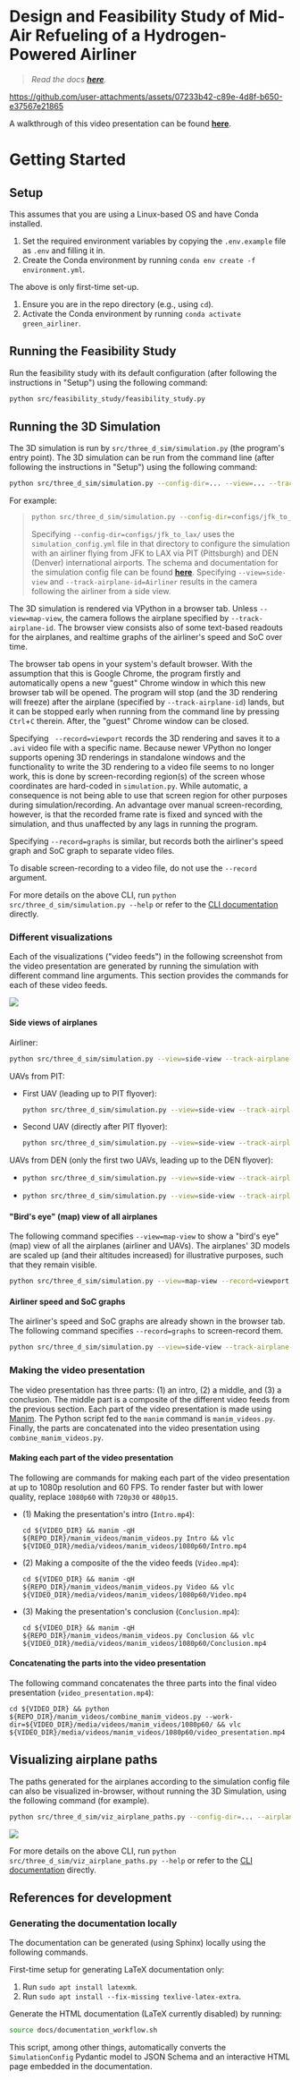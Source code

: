 # Design and Feasibility Study of Mid-Air Refueling of a Hydrogen-Powered Airliner

> *Read the docs [**here**](https://keeganmjgreen.github.io/green_airliner/index.html).*

<!-- Working video link generated by uploading `video_presentation-h264-385kbps-60fps-720p.mp4` into a unsubmitted GH issue as `Video.Presentation.mp4`. -->
https://github.com/user-attachments/assets/07233b42-c89e-4d8f-b650-e37567e21865

A walkthrough of this video presentation can be found [**here**](https://keeganmjgreen.github.io/green_airliner/7_simulation/7_simulation.html).

# Getting Started

## Setup

This assumes that you are using a Linux-based OS and have Conda installed.

1. Set the required environment variables by copying the `.env.example` file as `.env` and filling it in.
2. Create the Conda environment by running `conda env create -f environment.yml`.

The above is only first-time set-up.

1. Ensure you are in the repo directory (e.g., using `cd`).
2. Activate the Conda environment by running `conda activate green_airliner`.

## Running the Feasibility Study

Run the feasibility study with its default configuration (after following the instructions in "Setup") using the following command:

```bash
python src/feasibility_study/feasibility_study.py
```

## Running the 3D Simulation

The 3D simulation is run by `src/three_d_sim/simulation.py` (the program's entry point). The 3D simulation can be run from the command line (after following the instructions in "Setup") using the following command:

```bash
python src/three_d_sim/simulation.py --config-dir=... --view=... --track-airplane-id=... --record=...
```

For example:

> ```bash
> python src/three_d_sim/simulation.py --config-dir=configs/jfk_to_lax/ --view=side-view --track-airplane-id=Airliner
> ```
>
> Specifying `--config-dir=configs/jfk_to_lax/` uses the `simulation_config.yml` file in that directory to configure the simulation with an airliner flying from JFK to LAX via PIT (Pittsburgh) and DEN (Denver) international airports. The schema and documentation for the simulation config file can be found [**here**](https://keeganmjgreen.github.io/green_airliner/7_simulation/7_1_configuration.html). Specifying `--view=side-view` and `--track-airplane-id=Airliner` results in the camera following the airliner from a side view.

The 3D simulation is rendered via VPython in a browser tab. Unless `--view=map-view`, the camera follows the airplane specified by `--track-airplane-id`. The browser view consists also of some text-based readouts for the airplanes, and realtime graphs of the airliner's speed and SoC over time.

The browser tab opens in your system's default browser. With the assumption that this is Google Chrome, the program firstly and automatically opens a new "guest" Chrome window in which this new browser tab will be opened. The program will stop (and the 3D rendering will freeze) after the airplane (specified by `--track-airplane-id`) lands, but it can be stopped early when running from the command line by pressing `Ctrl`+`C` therein. After, the "guest" Chrome window can be closed.

Specifying ` --record=viewport` records the 3D rendering and saves it to a `.avi` video file with a specific name. Because newer VPython no longer supports opening 3D renderings in standalone windows and the functionality to write the 3D rendering to a video file seems to no longer work, this is done by screen-recording region(s) of the screen whose coordinates are hard-coded in `simulation.py`. While automatic, a consequence is not being able to use that screen region for other purposes during simulation/recording. An advantage over manual screen-recording, however, is that the recorded frame rate is fixed and synced with the simulation, and thus unaffected by any lags in running the program.

Specifying `--record=graphs` is similar, but records both the airliner's speed graph and SoC graph to separate video files.

To disable screen-recording to a video file, do not use the `--record` argument.

For more details on the above CLI, run `python src/three_d_sim/simulation.py --help` or refer to the [CLI documentation](docs/7_simulation/simulation_cli.txt) directly.

### Different visualizations

Each of the visualizations ("video feeds") in the following screenshot from the video presentation are generated by running the simulation with different command line arguments. This section provides the commands for each of these video feeds.

![](docs/splash.png)

#### Side views of airplanes

Airliner:

```bash
python src/three_d_sim/simulation.py --view=side-view --track-airplane-id=Airliner --record=viewport
```

UAVs from PIT:
  - First UAV (leading up to PIT flyover):
    ```bash
    python src/three_d_sim/simulation.py --view=side-view --track-airplane-id=PIT_UAV_0 --record=viewport
    ```
  - Second UAV (directly after PIT flyover):
    ```bash
    python src/three_d_sim/simulation.py --view=side-view --track-airplane-id=PIT_UAV_1 --record=viewport
    ```

UAVs from DEN (only the first two UAVs, leading up to the DEN flyover):
  - ```bash
    python src/three_d_sim/simulation.py --view=side-view --track-airplane-id=DEN_UAV_0 --record=viewport
    ```
  - ```bash
    python src/three_d_sim/simulation.py --view=side-view --track-airplane-id=DEN_UAV_1 --record=viewport
    ```

#### "Bird's eye" (map) view of all airplanes

The following command specifies `--view=map-view` to show a "bird's eye" (map) view of all the airplanes (airliner and UAVs). The airplanes' 3D models are scaled up (and their altitudes increased) for illustrative purposes, such that they remain visible.

```bash
python src/three_d_sim/simulation.py --view=map-view --record=viewport
```

#### Airliner speed and SoC graphs

The airliner's speed and SoC graphs are already shown in the browser tab. The following command specifies `--record=graphs` to screen-record them.

```bash
python src/three_d_sim/simulation.py --view=side-view --track-airplane-id=Airliner --record=graphs
```

### Making the video presentation

The video presentation has three parts: (1) an intro, (2) a middle, and (3) a conclusion. The middle part is a composite of the different video feeds from the previous section. Each part of the video presentation is made using [Manim](https://www.manim.community/). The Python script fed to the `manim` command is `manim_videos.py`. Finally, the parts are concatenated into the video presentation using `combine_manim_videos.py`.

#### Making each part of the video presentation

The following are commands for making each part of the video presentation at up to 1080p resolution and 60 FPS. To render faster but with lower quality, replace `1080p60` with `720p30` or `480p15`.

- (1) Making the presentation's intro (`Intro.mp4`):

  ```
  cd ${VIDEO_DIR} && manim -qH ${REPO_DIR}/manim_videos/manim_videos.py Intro && vlc ${VIDEO_DIR}/media/videos/manim_videos/1080p60/Intro.mp4
  ```

- (2) Making a composite of the the video feeds (`Video.mp4`):

  ```
  cd ${VIDEO_DIR} && manim -qH ${REPO_DIR}/manim_videos/manim_videos.py Video && vlc ${VIDEO_DIR}/media/videos/manim_videos/1080p60/Video.mp4
  ```

- (3) Making the presentation's conclusion (`Conclusion.mp4`):
  ```
  cd ${VIDEO_DIR} && manim -qH ${REPO_DIR}/manim_videos/manim_videos.py Conclusion && vlc ${VIDEO_DIR}/media/videos/manim_videos/1080p60/Conclusion.mp4
  ```

#### Concatenating the parts into the video presentation

The following command concatenates the three parts into the final video presentation (`video_presentation.mp4`):

```
cd ${VIDEO_DIR} && python ${REPO_DIR}/manim_videos/combine_manim_videos.py --work-dir=${VIDEO_DIR}/media/videos/manim_videos/1080p60/ && vlc ${VIDEO_DIR}/media/videos/manim_videos/1080p60/video_presentation.mp4
```

## Visualizing airplane paths

The paths generated for the airplanes according to the simulation config file can also be visualized in-browser, without running the 3D Simulation, using the following command (for example).

```bash
python src/three_d_sim/viz_airplane_paths.py --config-dir=... --airplane-ids=Airliner,DEN_UAV_*
```

![](docs/7_simulation/airplane_paths/DEN.png)

For more details on the above CLI, run `python src/three_d_sim/viz_airplane_paths.py --help` or refer to the [CLI documentation](docs/7_simulation/viz_airplane_paths_cli.txt) directly.

## References for development

### Generating the documentation locally

The documentation can be generated (using Sphinx) locally using the following commands.

First-time setup for generating LaTeX documentation only:

1. Run `sudo apt install latexmk`.
2. Run `sudo apt install --fix-missing texlive-latex-extra`.

Generate the HTML documentation (LaTeX currently disabled) by running:

```bash
source docs/documentation_workflow.sh
```

This script, among other things, automatically converts the `SimulationConfig` Pydantic model to JSON Schema and an interactive HTML page embedded in the documentation.
